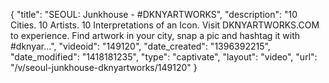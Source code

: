 {
    "title": "SEOUL: Junkhouse - #DKNYARTWORKS",
    "description": "10 Cities. 10 Artists. 10 Interpretations of an Icon. Visit DKNYARTWORKS.COM to experience. Find artwork in your city, snap a pic and hashtag it with #dknyar...",
    "videoid": "149120",
    "date_created": "1396392215",
    "date_modified": "1418181235",
    "type": "captivate",
    "layout": "video",
    "url": "\/v\/seoul-junkhouse-dknyartworks\/149120"
}